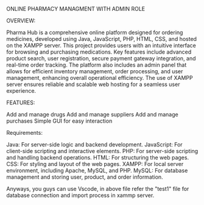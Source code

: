 ONLINE PHARMACY MANAGMENT WITH ADMIN ROLE

OVERVIEW:

Pharma Hub is a comprehensive online platform designed for ordering medicines, developed using Java, JavaScript, PHP, HTML, CSS, and hosted on the XAMPP server. 
This project provides users with an intuitive interface for browsing and purchasing medications. Key features include advanced product search, user registration, 
secure payment gateway integration, and real-time order tracking. The platform also includes an admin panel that allows for efficient inventory management, order 
processing, and user management, enhancing overall operational efficiency. The use of XAMPP server ensures reliable and scalable web hosting for a seamless user experience.

FEATURES:

Add and manage drugs
Add and manage suppliers
Add and manage purchases
Simple GUI for easy interaction

Requirements:

Java: For server-side logic and backend development.
JavaScript: For client-side scripting and interactive elements.
PHP: For server-side scripting and handling backend operations.
HTML: For structuring the web pages.
CSS: For styling and layout of the web pages.
XAMPP: For local server environment, including Apache, MySQL, and PHP.
MySQL: For database management and storing user, product, and order information.


Anyways, you guys can use Vscode, in above file refer the "test1" file for database connection and import process in xammp server.
